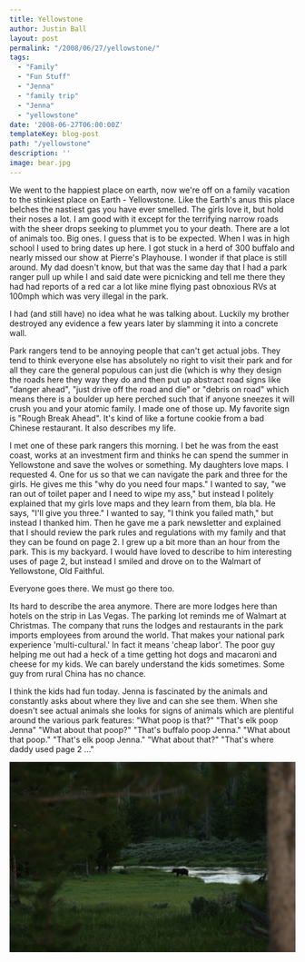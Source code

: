 ```yaml
---
title: Yellowstone
author: Justin Ball
layout: post
permalink: "/2008/06/27/yellowstone/"
tags:
  - "Family"
  - "Fun Stuff"
  - "Jenna"
  - "family trip"
  - "Jenna"
  - "yellowstone"
date: '2008-06-27T06:00:00Z'
templateKey: blog-post
path: "/yellowstone"
description: ''
image: bear.jpg
---
```


We went to the happiest place on earth, now we're off on a family vacation to the stinkiest place on Earth - Yellowstone. Like the Earth's anus this place belches the nastiest gas you have ever smelled. The girls love it, but hold their noses a lot. I am good with it except for the terrifying narrow roads with the sheer drops seeking to plummet you to your death. There are a lot of animals too. Big ones. I guess that is to be expected. When I was in high school I used to bring dates up here. I got stuck in a herd of 300 buffalo and nearly missed our show at Pierre's Playhouse. I wonder if that place is still around. My dad doesn't know, but that was the same day that I had a park ranger pull up while I and said date were picnicking and tell me there they had had reports of a red car a lot like mine flying past obnoxious RVs at 100mph which was very illegal in the park.

I had (and still have) no idea what he was talking about. Luckily my brother destroyed any evidence a few years later by slamming it into a concrete wall.

Park rangers tend to be annoying people that can't get actual jobs. They tend to think everyone else has absolutely no right to visit their park and for all they care the general populous can just die (which is why they design the roads here they way they do and then put up abstract road signs like "danger ahead", "just drive off the road and die" or "debris on road" which means there is a boulder up here perched such that if anyone sneezes it will crush you and your atomic family. I made one of those up. My favorite sign is "Rough Break Ahead". It's kind of like a fortune cookie from a bad Chinese restaurant. It also describes my life.

I met one of these park rangers this morning. I bet he was from the east coast, works at an investment firm and thinks he can spend the summer in Yellowstone and save the wolves or something. My daughters love maps. I requested 4. One for us so that we can navigate the park and three for the girls. He gives me this "why do you need four maps." I wanted to say, "we ran out of toilet paper and I need to wipe my ass," but instead I politely explained that my girls love maps and they learn from them, bla bla. He says, "I'll give you three." I wanted to say, "I think you failed math," but instead I thanked him. Then he gave me a park newsletter and explained that I should review the park rules and regulations with my family and that they can be found on page 2. I grew up a bit more than an hour from the park. This is my backyard. I would have loved to describe to him interesting uses of page 2, but instead I smiled and drove on to the Walmart of Yellowstone, Old Faithful.

Everyone goes there. We must go there too.

Its hard to describe the area anymore. There are more lodges here than hotels on the strip in Las Vegas. The parking lot reminds me of Walmart at Christmas. The company that runs the lodges and restaurants in the park imports employees from around the world. That makes your national park experience 'multi-cultural.' In fact it means 'cheap labor'. The poor guy helping me out had a heck of a time getting hot dogs and macaroni and cheese for my kids. We can barely understand the kids sometimes. Some guy from rural China has no chance.

I think the kids had fun today. Jenna is fascinated by the animals and constantly asks about where they live and can she see them. When she doesn't see actual animals she looks for signs of animals which are plentiful around the various park features:
"What poop is that?"
"That's elk poop Jenna"
"What about that poop?"
"That's buffalo poop Jenna."
"What about that poop."
"That's elk poop Jenna."
"What about that?"
"That's where daddy used page 2 ..."

<img src="bear.jpg" alt="Bear in Yellowstone"/>
